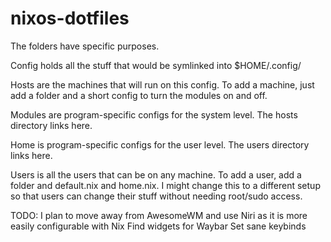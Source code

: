 # nixos-dotfiles

The folders have specific purposes. 

Config holds all the stuff that would be symlinked into $HOME/.config/ 

Hosts are the machines that will run on this config. To add a machine, just add a folder and a short config to turn the modules on and off. 

Modules are program-specific configs for the system level. The hosts directory links here.

Home is program-specific configs for the user level. The users directory links here. 

Users is all the users that can be on any machine. To add a user, add a folder and default.nix and home.nix. I might change this to a different setup so that users can change their stuff without needing root/sudo access. 

TODO:
I plan to move away from AwesomeWM and use Niri as it is more easily configurable with Nix
Find widgets for Waybar
Set sane keybinds

